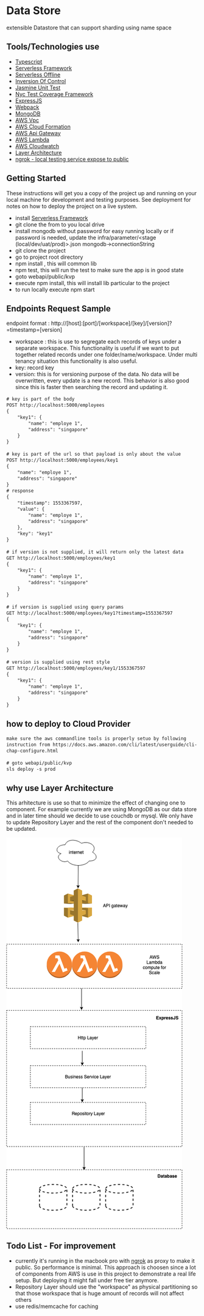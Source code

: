 # Data Store
extensible Datastore that can support sharding using name space

## Tools/Technologies use
* [Typescript](https://www.typescriptlang.org/ "link title")
* [Serverless Framework](https://serverless.com/ "link title")
* [Serverless Offline](https://github.com/dherault/serverless-offline "link title")
* [Inversion Of Control](http://inversify.io/ "link title")
* [Jasmine Unit Test](https://jasmine.github.io/ "link title")
* [Nyc Test Coverage Framework](https://github.com/istanbuljs/nyc "link title")
* [ExpressJS](https://expressjs.com/ "link title")
* [Webpack](https://webpack.js.org/ "link title")
* [MongoDB](https://www.mongodb.com/ "link title")
* [AWS Vpc](https://aws.amazon.com/vpc/ "link title")
* [AWS Cloud Formation](https://aws.amazon.com/cloudformation/ "link title")
* [AWS Api Gateway](https://aws.amazon.com/api-gateway/ "link title")
* [AWS Lambda](https://aws.amazon.com/lambda/ "link title")
* [AWS Cloudwatch](https://aws.amazon.com/cloudwatch/ "link title")
* [Layer Architecture](https://en.wikipedia.org/wiki/Multitier_architecture "link title")
* [ngrok - local testing service expose to public](https://ngrok.com/ "link title")

## Getting Started
These instructions will get you a copy of the project up and running on your local machine for development and testing purposes. See deployment for notes on how to deploy the project on a live system.

* install [Serverless Framework](https://serverless.com/ "link title")
* git clone the from to you local drive
* install mongodb without password for easy running locally or if password is needed, update the infra/parameter/<stage (local/dev/uat/prod)>.json mongodb->connectionString
* git clone the project
* go to project root directory
* npm install , this will common lib
* npm test, this will run the test to make sure the app is in good state
* goto webapi/public/kvp
* execute npm install, this will install lib particular to the project
* to run locally execute npm start

## Endpoints Request Sample

endpoint format  : http://[host]:[port]/[workspace]/[key]/[version]?=timestamp=[version]

* workspace : this is use to segregate each records of keys under a separate workspace. This functionality is useful if we want to put together related records under one folder/name/workspace. Under multi tenancy situation this functionality is also useful.
* key: record key
* version: this is for versioning purpose of the data. No data will be overwritten, every update is a new record. This behavior is also good since this is faster then searching the record and updating it.


```
# key is part of the body
POST http://localhost:5000/employees
{
    "key1": {
        "name": "employe 1",
        "address": "singapore"
    }
}

# key is part of the url so that payload is only about the value
POST http://localhost:5000/employees/key1
{    
    "name": "employe 1",
    "address": "singapore"
}
# response
{
    "timestamp": 1553367597,
    "value": {
        "name": "employe 1",
        "address": "singapore"
    },
    "key": "key1"
}

# if version is not supplied, it will return only the latest data
GET http://localhost:5000/employees/key1
{
    "key1": {
        "name": "employe 1",
        "address": "singapore"
    }
}

# if version is supplied using query params
GET http://localhost:5000/employees/key1?timestamp=1553367597
{
    "key1": {
        "name": "employe 1",
        "address": "singapore"
    }
}

# version is supplied using rest style
GET http://localhost:5000/employees/key1/1553367597
{
    "key1": {
        "name": "employe 1",
        "address": "singapore"
    }
}

```

## how to deploy to Cloud Provider
```
make sure the aws commandline tools is properly setuo by following instruction from https://docs.aws.amazon.com/cli/latest/userguide/cli-chap-configure.html

# goto webapi/public/kvp
sls deploy -s prod
```

## why use Layer Architecture
This arhitecture is use so that to minimize the effect of changing one to component. For example currently we are using MongoDB as our data store and in later time should we decide to use couchdb or mysql. We only have to update Repository Layer and the rest of the component don't needed to be updated.

![Serverless Architecture](assets/architecture.png)

## Todo List - For improvement
* currently it's running in the macbook pro with [ngrok](https://ngrok.com/ "link title") as proxy to make it public. So performance is minimal. This approach is choosen since a lot of components from AWS is use in this project to demonstrate a real life setup. But deploying it might fall under free tier anymore.
* Repository Layer should use the "workspace" as physical partitioning so that those workspace that is huge amount of records will not affect others
* use redis/memcache for caching